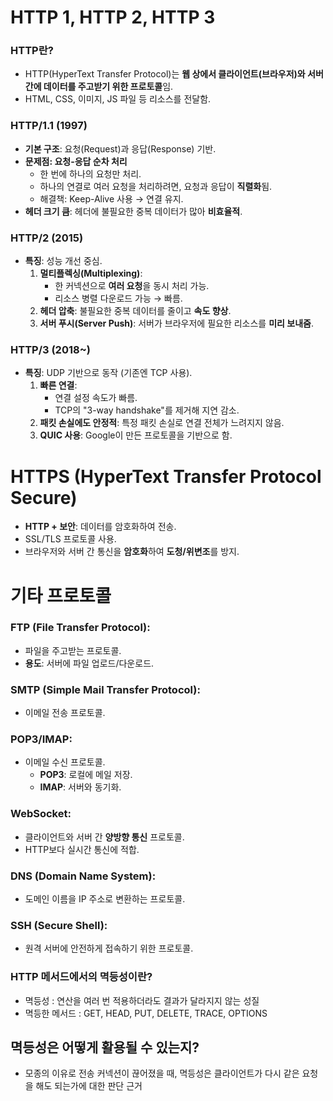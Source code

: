 # **HTTP 1, HTTP 2, HTTP 3**

### **HTTP란?**

- HTTP(HyperText Transfer Protocol)는 **웹 상에서 클라이언트(브라우저)와 서버 간에 데이터를 주고받기 위한 프로토콜**임.
- HTML, CSS, 이미지, JS 파일 등 리소스를 전달함.

### **HTTP/1.1 (1997)**

- **기본 구조**: 요청(Request)과 응답(Response) 기반.
- **문제점: 요청-응답 순차 처리**
    - 한 번에 하나의 요청만 처리.
    - 하나의 연결로 여러 요청을 처리하려면, 요청과 응답이 **직렬화**됨.
    - 해결책: Keep-Alive 사용 → 연결 유지.
- **헤더 크기 큼**: 헤더에 불필요한 중복 데이터가 많아 **비효율적**.

### **HTTP/2 (2015)**

- **특징**: 성능 개선 중심.
    1. **멀티플렉싱(Multiplexing)**:
        - 한 커넥션으로 **여러 요청**을 동시 처리 가능.
        - 리소스 병렬 다운로드 가능 → 빠름.
    2. **헤더 압축**: 불필요한 중복 데이터를 줄이고 **속도 향상**.
    3. **서버 푸시(Server Push)**: 서버가 브라우저에 필요한 리소스를 **미리 보내줌**.

### **HTTP/3 (2018~)**

- **특징**: UDP 기반으로 동작 (기존엔 TCP 사용).
    1. **빠른 연결**:
        - 연결 설정 속도가 빠름.
        - TCP의 "3-way handshake"를 제거해 지연 감소.
    2. **패킷 손실에도 안정적**: 특정 패킷 손실로 연결 전체가 느려지지 않음.
    3. **QUIC 사용**: Google이 만든 프로토콜을 기반으로 함.

# **HTTPS (HyperText Transfer Protocol Secure)**

- **HTTP + 보안**: 데이터를 암호화하여 전송.
- SSL/TLS 프로토콜 사용.
- 브라우저와 서버 간 통신을 **암호화**하여 **도청/위변조**를 방지.


# **기타 프로토콜**
### **FTP (File Transfer Protocol)**:

- 파일을 주고받는 프로토콜.
- **용도**: 서버에 파일 업로드/다운로드.

### **SMTP (Simple Mail Transfer Protocol)**:
- 이메일 전송 프로토콜.

### **POP3/IMAP**:
- 이메일 수신 프로토콜.
    - **POP3**: 로컬에 메일 저장.
    - **IMAP**: 서버와 동기화.

### **WebSocket**:
- 클라이언트와 서버 간 **양방향 통신** 프로토콜.
- HTTP보다 실시간 통신에 적합.

### **DNS (Domain Name System)**:
- 도메인 이름을 IP 주소로 변환하는 프로토콜.

### **SSH (Secure Shell)**:
- 원격 서버에 안전하게 접속하기 위한 프로토콜.


### HTTP 메서드에서의 멱등성이란?
- 멱등성 : 연산을 여러 번 적용하더라도 결과가 달라지지 않는 성질
- 멱등한 메서드 : GET, HEAD, PUT, DELETE, TRACE, OPTIONS

## 멱등성은 어떻게 활용될 수 있는지?
- 모종의 이유로 전송 커넥션이 끊어졌을 때, 멱등성은 클라이언트가 다시 같은 요청을 해도 되는가에 대한 판단 근거